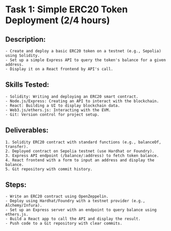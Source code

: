 # Task 1: Simple ERC20 Token Deployment (2/4 hours)

## Description:

	- Create and deploy a basic ERC20 token on a testnet (e.g., Sepolia) using Solidity.
	- Set up a simple Express API to query the token's balance for a given address.
	- Display it on a React frontend by API's call.

## Skills Tested:

	- Solidity: Writing and deploying an ERC20 smart contract.
	- Node.js/Express: Creating an API to interact with the blockchain.
	- React: Building a UI to display blockchain data.
	- Web3.js/ethers.js: Interacting with the EVM.
	- Git: Version control for project setup.

## Deliverables:

	1. Solidity ERC20 contract with standard functions (e.g., balanceOf, transfer).
	2. Deployed contract on Sepolia testnet (use Hardhat or Foundry).
	3. Express API endpoint (/balance/:address) to fetch token balance.
	4. React frontend with a form to input an address and display the balance.
	5. Git repository with commit history.

## Steps:

	- Write an ERC20 contract using OpenZeppelin.
	- Deploy using Hardhat/Foundry with a testnet provider (e.g., Alchemy/Infura).
	- Set up an Express server with an endpoint to query balance using ethers.js.
	- Build a React app to call the API and display the result.
	- Push code to a Git repository with clear commits.

